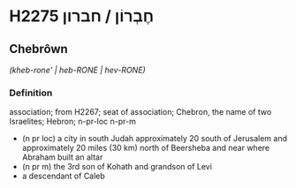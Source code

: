 # H2275 חֶבְרוֹן / חברון

## Chebrôwn

_(kheb-rone' | heb-RONE | hev-RONE)_

### Definition

association; from H2267; seat of association; Chebron, the name of two Israelites; Hebron; n-pr-loc n-pr-m

- (n pr loc) a city in south Judah approximately 20 south of Jerusalem and approximately 20 miles (30 km) north of Beersheba and near where Abraham built an altar
- (n pr m) the 3rd son of Kohath and grandson of Levi
- a descendant of Caleb
